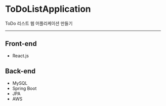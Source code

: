 # ToDoListApplication
ToDo 리스트 웹 어플리케이션 만들기
___
## Front-end
- React.js

## Back-end
- MySQL
- Spring Boot
- JPA
- AWS
